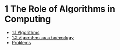 # 1 The  Role of Algorithms in Computing

* [1.1 Algorithms](Chapter_1_The_Role_of_Algorithms_in_Computing/exercises_1.1.md)
* [1.2 Algorithms as a technology](Chapter_1_The_Role_of_Algorithms_in_Computing/exercises_1.2.md)
* [Problems](Chapter_1_The_Role_of_Algorithms_in_Computing/problems.md)